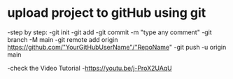 # upload project to gitHub using git
-step by step:
-git init
-git add <File Name>
-git commit -m "type any comment"
-git branch -M main
-git remote add origin https://github.com/"YourGitHubUserName"/"RepoName"
-git push -u origin main

-check the Video Tutorial
-https://youtu.be/j-ProX2UAqU

